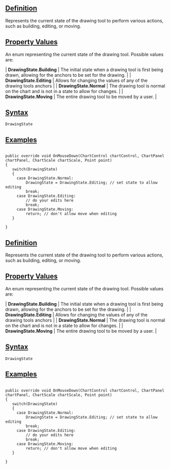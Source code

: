 ## [Definition](https://developer.ninjatrader.com/docs/desktop/drawingstate\#definition)

Represents the current state of the drawing tool to perform various actions, such as building, editing, or moving.

## [Property Values](https://developer.ninjatrader.com/docs/desktop/drawingstate\#property-values)

An enum representing the current state of the drawing tool. Possible values are:

| **DrawingState.Building** | The initial state when a drawing tool is first being drawn, allowing for the anchors to be set for the drawing. |
| **DrawingState.Editing** | Allows for changing the values of any of the drawing tools anchors |
| **DrawingState.Normal** | The drawing tool is normal on the chart and is not in a state to allow for changes. |
| **DrawingState.Moving** | The entire drawing tool to be moved by a user. |

## [Syntax](https://developer.ninjatrader.com/docs/desktop/drawingstate\#syntax)

`DrawingState`

## [Examples](https://developer.ninjatrader.com/docs/desktop/drawingstate\#examples)

```jsx-150469391 csharp

public override void OnMouseDown(ChartControl chartControl, ChartPanel chartPanel, ChartScale chartScale, Point point)
{
   switch(DrawingState)
   {
     case DrawingState.Normal:
         DrawingState = DrawingState.Editing; // set state to allow editing
         break;
     case DrawingState.Editing:
         // do your edits here
         break;
     case DrawingState.Moving:
         return; // don't allow move when editing
   }

}

```

## [Definition](https://developer.ninjatrader.com/docs/desktop/drawingstate\#definition)

Represents the current state of the drawing tool to perform various actions, such as building, editing, or moving.

## [Property Values](https://developer.ninjatrader.com/docs/desktop/drawingstate\#property-values)

An enum representing the current state of the drawing tool. Possible values are:

| **DrawingState.Building** | The initial state when a drawing tool is first being drawn, allowing for the anchors to be set for the drawing. |
| **DrawingState.Editing** | Allows for changing the values of any of the drawing tools anchors |
| **DrawingState.Normal** | The drawing tool is normal on the chart and is not in a state to allow for changes. |
| **DrawingState.Moving** | The entire drawing tool to be moved by a user. |

## [Syntax](https://developer.ninjatrader.com/docs/desktop/drawingstate\#syntax)

`DrawingState`

## [Examples](https://developer.ninjatrader.com/docs/desktop/drawingstate\#examples)

```jsx-150469391 csharp

public override void OnMouseDown(ChartControl chartControl, ChartPanel chartPanel, ChartScale chartScale, Point point)
{
   switch(DrawingState)
   {
     case DrawingState.Normal:
         DrawingState = DrawingState.Editing; // set state to allow editing
         break;
     case DrawingState.Editing:
         // do your edits here
         break;
     case DrawingState.Moving:
         return; // don't allow move when editing
   }

}

```